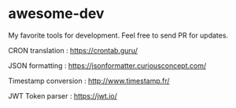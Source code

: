 # awesome-dev
My favorite tools for development. Feel free to send PR for updates. 

CRON translation :
https://crontab.guru/

JSON formatting :
https://jsonformatter.curiousconcept.com/

Timestamp conversion : 
http://www.timestamp.fr/

JWT Token parser : 
https://jwt.io/
